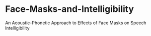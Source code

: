# Face-Masks-and-Intelligibility
An Acoustic-Phonetic Approach to Effects of Face Masks on Speech Intelligibility
